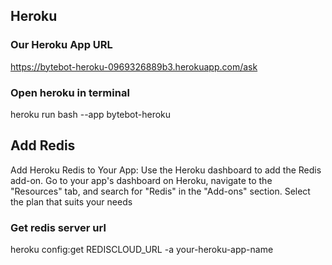 ## Heroku

### Our Heroku App URL
https://bytebot-heroku-0969326889b3.herokuapp.com/ask

### Open heroku in terminal
heroku run bash --app bytebot-heroku

## Add Redis
Add Heroku Redis to Your App: Use the Heroku dashboard to add the Redis add-on. Go to your app's dashboard on Heroku, navigate to the "Resources" tab, and search for "Redis" in the "Add-ons" section. 
Select the plan that suits your needs

### Get redis server url
heroku config:get REDISCLOUD_URL -a your-heroku-app-name
